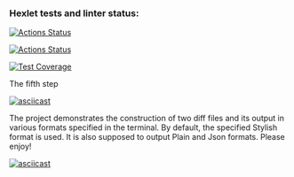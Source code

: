 ### Hexlet tests and linter status:
[![Actions Status](https://github.com/olegserbat/php-project-48/actions/workflows/hexlet-check.yml/badge.svg)](https://github.com/olegserbat/php-project-48/actions)

[![Actions Status](https://github.com/olegserbat/php-project-48/actions/workflows/workflow.yml/badge.svg)](https://myoctocat.com/assets/images/base-octocat.svg)

[![Test Coverage](https://api.codeclimate.com/v1/badges/6c01c7fc968e5f827b27/test_coverage)](https://codeclimate.com/github/olegserbat/php-project-48/test_coverage)



The fifth step 

[![asciicast](https://asciinema.org/a/bsm6dbt4ComI026abuEjCPzBv.svg)](https://asciinema.org/a/bsm6dbt4ComI026abuEjCPzBv)

The project demonstrates the construction of two diff files and its output in various formats specified in the terminal.
By default, the specified Stylish format is used. It is also supposed to output Plain and Json formats. Please enjoy!

[![asciicast](https://asciinema.org/a/yZ8BBwSu3GwzaAjub7jPOJWyO.svg)](https://asciinema.org/a/yZ8BBwSu3GwzaAjub7jPOJWyO)